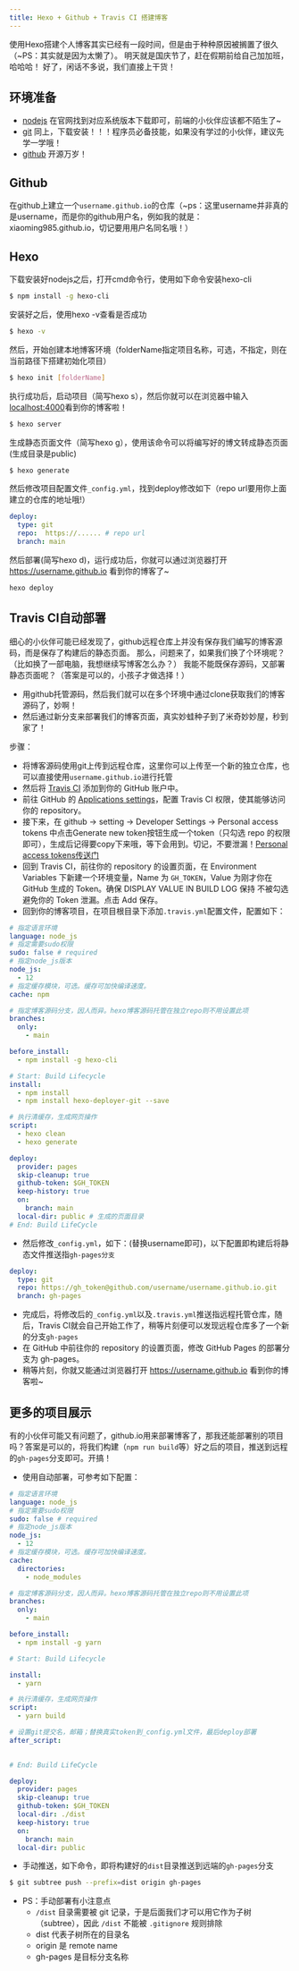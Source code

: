 ```yaml
---
title: Hexo + Github + Travis CI 搭建博客
---
```

使用Hexo搭建个人博客其实已经有一段时间，但是由于种种原因被搁置了很久（~PS：其实就是因为太懒了）。
明天就是国庆节了，赶在假期前给自己加加班，哈哈哈！
好了，闲话不多说，我们直接上干货！

## 环境准备
 - [nodejs](https://nodejs.org/en/)  在官网找到对应系统版本下载即可，前端的小伙伴应该都不陌生了~
 - [git](https://git-scm.com/)  同上，下载安装！！！程序员必备技能，如果没有学过的小伙伴，建议先学一学哦！
 - [github](https://github.com/)  开源万岁！

## Github
在github上建立一个`username.github.io`的仓库（~ps：这里username并非真的是username，而是你的github用户名，例如我的就是：xiaoming985.github.io，切记要用用户名同名哦！）
## Hexo
下载安装好nodejs之后，打开cmd命令行，使用如下命令安装hexo-cli
```bash
$ npm install -g hexo-cli
```
安装好之后，使用hexo -v查看是否成功
```bash
$ hexo -v
```
然后，开始创建本地博客环境（folderName指定项目名称，可选，不指定，则在当前路径下搭建初始化项目）
```bash
$ hexo init [folderName]
```
执行成功后，启动项目（简写hexo s），然后你就可以在浏览器中输入[localhost:4000](http://localhost:4000)看到你的博客啦！
```bash
$ hexo server
```
生成静态页面文件（简写hexo g），使用该命令可以将编写好的博文转成静态页面(生成目录是public)
```bash
$ hexo generate
```
然后修改项目配置文件`_config.yml`，找到deploy修改如下（repo url要用你上面建立的仓库的地址哦!）
```yml
deploy:
  type: git
  repo:  https://...... # repo url
  branch: main
```
然后部署(简写hexo d)，运行成功后，你就可以通过浏览器打开 https://username.github.io 看到你的博客了~
```bash
hexo deploy
```

## Travis CI自动部署
细心的小伙伴可能已经发现了，github远程仓库上并没有保存我们编写的博客源码，而是保存了构建后的静态页面。
那么，问题来了，如果我们换了个环境呢？（比如换了一部电脑，我想继续写博客怎么办？）
我能不能既保存源码，又部署静态页面呢？（答案是可以的，小孩子才做选择！）
- 用github托管源码，然后我们就可以在多个环境中通过clone获取我们的博客源码了，妙啊！
- 然后通过新分支来部署我们的博客页面，真实妙蛙种子到了米奇妙妙屋，秒到家了！

步骤：
 - 将博客源码使用git上传到远程仓库，这里你可以上传至一个新的独立仓库，也可以直接使用`username.github.io`进行托管
 - 然后将 [Travis CI](https://github.com/marketplace/travis-ci) 添加到你的 GitHub 账户中。
 - 前往 GitHub 的 [Applications settings](https://github.com/settings/installations)，配置 Travis CI 权限，使其能够访问你的 repository。
 - 接下来，在 github -> setting -> Developer Settings -> Personal access tokens 中点击Generate new token按钮生成一个token（只勾选 repo 的权限即可），生成后记得要copy下来哦，等下会用到。切记，不要泄漏！[Personal access tokens传送门](https://github.com/settings/tokens)
 - 回到 Travis CI，前往你的 repository 的设置页面，在 Environment Variables 下新建一个环境变量，Name 为 `GH_TOKEN`，Value 为刚才你在 GitHub 生成的 Token。确保 DISPLAY VALUE IN BUILD LOG 保持 不被勾选 避免你的 Token 泄漏。点击 Add 保存。
 - 回到你的博客项目，在项目根目录下添加`.travis.yml`配置文件，配置如下：
```yml
# 指定语言环境
language: node_js
# 指定需要sudo权限
sudo: false # required
# 指定node_js版本
node_js: 
  - 12
# 指定缓存模块，可选。缓存可加快编译速度。
cache: npm

# 指定博客源码分支，因人而异。hexo博客源码托管在独立repo则不用设置此项
branches:
  only:
    - main 

before_install:
  - npm install -g hexo-cli

# Start: Build Lifecycle
install:
  - npm install
  - npm install hexo-deployer-git --save

# 执行清缓存，生成网页操作
script:
  - hexo clean
  - hexo generate

deploy:
  provider: pages
  skip-cleanup: true
  github-token: $GH_TOKEN
  keep-history: true
  on:
    branch: main
  local-dir: public # 生成的页面目录
# End: Build LifeCycle
```
 - 然后修改`_config.yml`，如下：(替换username即可)，以下配置即构建后将静态文件推送指`gh-pages分支`
```yml
deploy:
  type: git
  repo: https://gh_token@github.com/username/username.github.io.git
  branch: gh-pages
```
 - 完成后，将修改后的`_config.yml`以及`.travis.yml`推送指远程托管仓库，随后，Travis CI就会自己开始工作了，稍等片刻便可以发现远程仓库多了一个新的分支`gh-pages`
 - 在 GitHub 中前往你的 repository 的设置页面，修改 GitHub Pages 的部署分支为 gh-pages。
 - 稍等片刻，你就又能通过浏览器打开 https://username.github.io 看到你的博客啦~

## 更多的项目展示
有的小伙伴可能又有问题了，github.io用来部署博客了，那我还能部署别的项目吗？答案是可以的，将我们构建（`npm run build`等）好之后的项目，推送到远程的`gh-pages`分支即可。开搞！
- 使用自动部署，可参考如下配置：
```yml
# 指定语言环境
language: node_js
# 指定需要sudo权限
sudo: false # required
# 指定node_js版本
node_js: 
  - 12
# 指定缓存模块，可选。缓存可加快编译速度。
cache: 
  directories:
    - node_modules

# 指定博客源码分支，因人而异。hexo博客源码托管在独立repo则不用设置此项
branches:
  only:
    - main 

before_install:
  - npm install -g yarn

# Start: Build Lifecycle

install:
  - yarn

# 执行清缓存，生成网页操作
script:
  - yarn build

# 设置git提交名，邮箱；替换真实token到_config.yml文件，最后deploy部署
after_script:
  

# End: Build LifeCycle

deploy:
  provider: pages
  skip-cleanup: true
  github-token: $GH_TOKEN
  local-dir: ./dist
  keep-history: true
  on:
    branch: main
  local-dir: public
```
- 手动推送，如下命令，即将构建好的`dist`目录推送到远端的`gh-pages`分支
```bash
$ git subtree push --prefix=dist origin gh-pages
```
- PS：手动部署有小注意点
  - `/dist` 目录需要被 git 记录，于是后面我们才可以用它作为子树（subtree），因此 `/dist` 不能被 `.gitignore` 规则排除
  - dist 代表子树所在的目录名
  - origin 是 remote name
  - gh-pages 是目标分支名称


